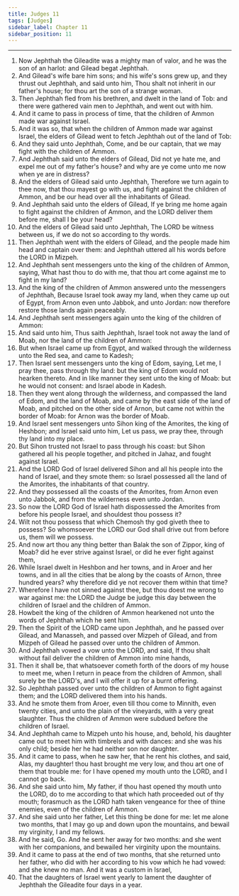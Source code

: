 ```yaml
---
title: Judges 11
tags: [Judges]
sidebar_label: Chapter 11
sidebar_position: 11
---
```


---
1. Now Jephthah the Gileadite was a mighty man of valor, and he was the son of an harlot: and Gilead begat Jephthah.
2. And Gilead's wife bare him sons; and his wife's sons grew up, and they thrust out Jephthah, and said unto him, Thou shalt not inherit in our father's house; for thou art the son of a strange woman.
3. Then Jephthah fled from his brethren, and dwelt in the land of Tob: and there were gathered vain men to Jephthah, and went out with him.
4. And it came to pass in process of time, that the children of Ammon made war against Israel.
5. And it was so, that when the children of Ammon made war against Israel, the elders of Gilead went to fetch Jephthah out of the land of Tob:
6. And they said unto Jephthah, Come, and be our captain, that we may fight with the children of Ammon.
7. And Jephthah said unto the elders of Gilead, Did not ye hate me, and expel me out of my father's house? and why are ye come unto me now when ye are in distress?
8. And the elders of Gilead said unto Jephthah, Therefore we turn again to thee now, that thou mayest go with us, and fight against the children of Ammon, and be our head over all the inhabitants of Gilead.
9. And Jephthah said unto the elders of Gilead, If ye bring me home again to fight against the children of Ammon, and the LORD deliver them before me, shall I be your head?
10. And the elders of Gilead said unto Jephthah, The LORD be witness between us, if we do not so according to thy words.
11. Then Jephthah went with the elders of Gilead, and the people made him head and captain over them: and Jephthah uttered all his words before the LORD in Mizpeh.
12. And Jephthah sent messengers unto the king of the children of Ammon, saying, What hast thou to do with me, that thou art come against me to fight in my land?
13. And the king of the children of Ammon answered unto the messengers of Jephthah, Because Israel took away my land, when they came up out of Egypt, from Arnon even unto Jabbok, and unto Jordan: now therefore restore those lands again peaceably.
14. And Jephthah sent messengers again unto the king of the children of Ammon:
15. And said unto him, Thus saith Jephthah, Israel took not away the land of Moab, nor the land of the children of Ammon:
16. But when Israel came up from Egypt, and walked through the wilderness unto the Red sea, and came to Kadesh;
17. Then Israel sent messengers unto the king of Edom, saying, Let me, I pray thee, pass through thy land: but the king of Edom would not hearken thereto. And in like manner they sent unto the king of Moab: but he would not consent: and Israel abode in Kadesh.
18. Then they went along through the wilderness, and compassed the land of Edom, and the land of Moab, and came by the east side of the land of Moab, and pitched on the other side of Arnon, but came not within the border of Moab: for Arnon was the border of Moab.
19. And Israel sent messengers unto Sihon king of the Amorites, the king of Heshbon; and Israel said unto him, Let us pass, we pray thee, through thy land into my place.
20. But Sihon trusted not Israel to pass through his coast: but Sihon gathered all his people together, and pitched in Jahaz, and fought against Israel.
21. And the LORD God of Israel delivered Sihon and all his people into the hand of Israel, and they smote them: so Israel possessed all the land of the Amorites, the inhabitants of that country.
22. And they possessed all the coasts of the Amorites, from Arnon even unto Jabbok, and from the wilderness even unto Jordan.
23. So now the LORD God of Israel hath dispossessed the Amorites from before his people Israel, and shouldest thou possess it?
24. Wilt not thou possess that which Chemosh thy god giveth thee to possess? So whomsoever the LORD our God shall drive out from before us, them will we possess.
25. And now art thou any thing better than Balak the son of Zippor, king of Moab? did he ever strive against Israel, or did he ever fight against them,
26. While Israel dwelt in Heshbon and her towns, and in Aroer and her towns, and in all the cities that be along by the coasts of Arnon, three hundred years? why therefore did ye not recover them within that time?
27. Wherefore I have not sinned against thee, but thou doest me wrong to war against me: the LORD the Judge be judge this day between the children of Israel and the children of Ammon.
28. Howbeit the king of the children of Ammon hearkened not unto the words of Jephthah which he sent him.
29. Then the Spirit of the LORD came upon Jephthah, and he passed over Gilead, and Manasseh, and passed over Mizpeh of Gilead, and from Mizpeh of Gilead he passed over unto the children of Ammon.
30. And Jephthah vowed a vow unto the LORD, and said, If thou shalt without fail deliver the children of Ammon into mine hands,
31. Then it shall be, that whatsoever cometh forth of the doors of my house to meet me, when I return in peace from the children of Ammon, shall surely be the LORD's, and I will offer it up for a burnt offering.
32. So Jephthah passed over unto the children of Ammon to fight against them; and the LORD delivered them into his hands.
33. And he smote them from Aroer, even till thou come to Minnith, even twenty cities, and unto the plain of the vineyards, with a very great slaughter. Thus the children of Ammon were subdued before the children of Israel.
34. And Jephthah came to Mizpeh unto his house, and, behold, his daughter came out to meet him with timbrels and with dances: and she was his only child; beside her he had neither son nor daughter.
35. And it came to pass, when he saw her, that he rent his clothes, and said, Alas, my daughter! thou hast brought me very low, and thou art one of them that trouble me: for I have opened my mouth unto the LORD, and I cannot go back.
36. And she said unto him, My father, if thou hast opened thy mouth unto the LORD, do to me according to that which hath proceeded out of thy mouth; forasmuch as the LORD hath taken vengeance for thee of thine enemies, even of the children of Ammon.
37. And she said unto her father, Let this thing be done for me: let me alone two months, that I may go up and down upon the mountains, and bewail my virginity, I and my fellows.
38. And he said, Go. And he sent her away for two months: and she went with her companions, and bewailed her virginity upon the mountains.
39. And it came to pass at the end of two months, that she returned unto her father, who did with her according to his vow which he had vowed: and she knew no man. And it was a custom in Israel,
40. That the daughters of Israel went yearly to lament the daughter of Jephthah the Gileadite four days in a year.